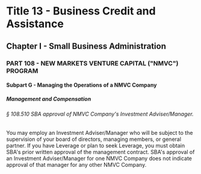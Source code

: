 
# Title 13 - Business Credit and Assistance
## Chapter I - Small Business Administration
### PART 108 - NEW MARKETS VENTURE CAPITAL ("NMVC") PROGRAM
#### Subpart G - Managing the Operations of a NMVC Company
##### Management and Compensation
###### § 108.510 SBA approval of NMVC Company's Investment Adviser/Manager.

You may employ an Investment Adviser/Manager who will be subject to the supervision of your board of directors, managing members, or general partner. If you have Leverage or plan to seek Leverage, you must obtain SBA's prior written approval of the management contract. SBA's approval of an Investment Adviser/Manager for one NMVC Company does not indicate approval of that manager for any other NMVC Company.
